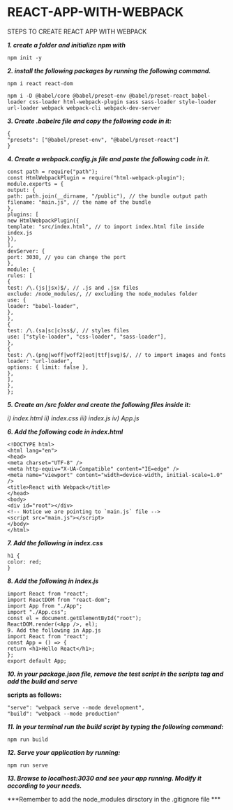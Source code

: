 # REACT-APP-WITH-WEBPACK
STEPS TO CREATE REACT APP WITH WEBPACK


***1. create a folder and initialize npm with***

```npm init -y```

***2. install the following packages by running the following command.***

```npm i react react-dom```


```npm i -D @babel/core @babel/preset-env @babel/preset-react babel-loader css-loader html-webpack-plugin sass sass-loader style-loader url-loader webpack webpack-cli webpack-dev-server```

***3. Create .babelrc file and copy the following code in it:***

```
{
"presets": ["@babel/preset-env", "@babel/preset-react"]
}
```

***4. Create a webpack.config.js file and paste the following code in it.***

```
const path = require("path");
const HtmlWebpackPlugin = require("html-webpack-plugin");
module.exports = {
output: {
path: path.join(__dirname, "/public"), // the bundle output path
filename: "main.js", // the name of the bundle
},
plugins: [
new HtmlWebpackPlugin({
template: "src/index.html", // to import index.html file inside index.js
}),
],
devServer: {
port: 3030, // you can change the port
},
module: {
rules: [
{
test: /\.(js|jsx)$/, // .js and .jsx files
exclude: /node_modules/, // excluding the node_modules folder
use: {
loader: "babel-loader",
},
},
{
test: /\.(sa|sc|c)ss$/, // styles files
use: ["style-loader", "css-loader", "sass-loader"],
},
{
test: /\.(png|woff|woff2|eot|ttf|svg)$/, // to import images and fonts
loader: "url-loader",
options: { limit: false },
},
],
},
};
```

***5. Create an /src folder and create the following files inside it:***

*i) index.html*
*ii) index.css*
*iii) index.js*
*iv) App.js*

***6. Add the following code in index.html***

```
<!DOCTYPE html>
<html lang="en">
<head>
<meta charset="UTF-8" />
<meta http-equiv="X-UA-Compatible" content="IE=edge" />
<meta name="viewport" content="width=device-width, initial-scale=1.0" />
<title>React with Webpack</title>
</head>
<body>
<div id="root"></div>
<!-- Notice we are pointing to `main.js` file -->
<script src="main.js"></script>
</body>
</html>
```
***7. Add the following in index.css***

```
h1 {
color: red;
}
```

***8. Add the following in index.js***

```
import React from "react";
import ReactDOM from "react-dom";
import App from "./App";
import "./App.css";
const el = document.getElementById("root");
ReactDOM.render(<App />, el);
9. Add the following in App.js
import React from "react";
const App = () => {
return <h1>Hello React</h1>;
};
export default App;
```

***10. in your package.json file, remove the test script in the scripts tag and add the build and serve***

**scripts as follows:**

```
"serve": "webpack serve --mode development",
"build": "webpack --mode production"
```

***11. In your terminal run the build script by typing the following command:***

```npm run build```

***12. Serve your application by running:***

```npm run serve```

***13. Browse to localhost:3030 and see your app running. Modify it according to your needs.***

***Remember to add the node_modules dirsctory in the .gitignore file ***


